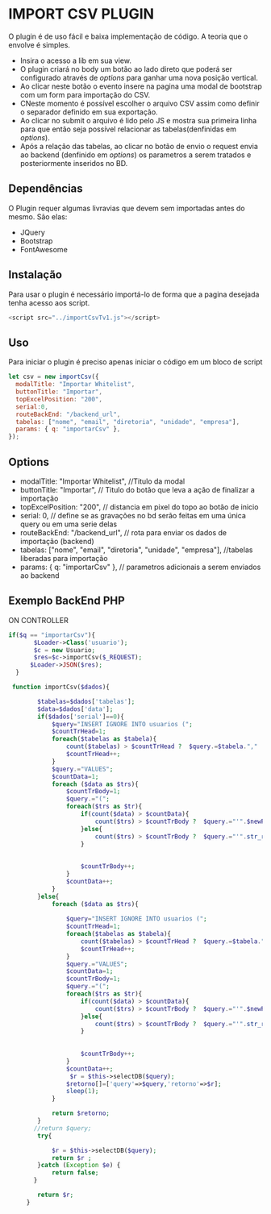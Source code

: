 # IMPORT CSV PLUGIN

O plugin é de uso fácil e baixa implementação de código.
A teoria que o envolve é simples.

- Insira o acesso a lib em sua view.
- O plugin criará no body um botão ao lado direto que poderá ser configurado através de _options_ para ganhar uma nova posição vertical.
- Ao clicar neste botão o evento insere na pagina uma modal de bootstrap com um form para importação do CSV.
- CNeste momento é possível escolher o arquivo CSV assim como definir o separador definido em sua exportação.
- Ao clicar no submit o arquivo é lido pelo JS e mostra sua primeira linha para que então seja possível relacionar as tabelas(denfinidas em _options_).
- Após a relação das tabelas, ao clicar no botão de envio o request envia ao backend (denfinido em _options_) os parametros a serem tratados e posteriormente inseridos no BD.

## Dependências

O Plugin requer algumas livravias que devem sem importadas antes do mesmo. São elas:

- JQuery
- Bootstrap
- FontAwesome

## Instalação

Para usar o plugin é necessário importá-lo de forma que a pagina desejada tenha acesso aos script.

```javascript
<script src="../importCsvTv1.js"></script>
```

## Uso

Para iniciar o plugin é preciso apenas iniciar o código em um bloco de script

```js
let csv = new importCsv({
  modalTitle: "Importar Whitelist",
  buttonTitle: "Importar",
  topExcelPosition: "200",
  serial:0,
  routeBackEnd: "/backend_url",
  tabelas: ["nome", "email", "diretoria", "unidade", "empresa"],
  params: { q: "importarCsv" },
});
```

## Options

- modalTitle: "Importar Whitelist", //Titulo da modal
- buttonTitle: "Importar", // Titulo do botão que leva a ação de finalizar a importação
- topExcelPosition: "200", // distancia em pixel do topo ao botão de inicio
- serial: 0, // define se as gravações no bd serão feitas em uma única query ou em uma serie delas
- routeBackEnd: "/backend_url", // rota para enviar os dados de importação (backend)
- tabelas: ["nome", "email", "diretoria", "unidade", "empresa"], //tabelas liberadas para importação
- params: { q: "importarCsv" }, // parametros adicionais a serem enviados ao backend

## Exemplo BackEnd PHP

ON CONTROLLER

```php
if($q == "importarCsv"){
       $Loader->Class('usuario');
       $c = new Usuario;
       $res=$c->importCsv($_REQUEST);
      $Loader->JSON($res);
  }
```

```php
 function importCsv($dados){

        $tabelas=$dados['tabelas'];
        $data=$dados['data'];
        if($dados['serial']==0){
            $query="INSERT IGNORE INTO usuarios (";
            $countTrHead=1;
            foreach($tabelas as $tabela){
                count($tabelas) > $countTrHead ?  $query.=$tabela."," :  $query.=$tabela.")";
                $countTrHead++;
            }
            $query.="VALUES";
            $countData=1;
            foreach ($data as $trs){
                $countTrBody=1;
                $query.="(";
                foreach($trs as $tr){
                    if(count($data) > $countData){
                        count($trs) > $countTrBody ?  $query.="'".$newPhrase = str_replace("'", " ", $tr)."'"."," :  $query.="'".str_replace("'", " '", $tr)."'"."),";
                    }else{
                        count($trs) > $countTrBody ?  $query.="'".str_replace("'", " '", $tr)."'"."," :  $query.="'".str_replace("'", " '", $tr)."'".");";
                    }
                    
                    
                    $countTrBody++;
                }
                $countData++;
            }
        }else{
            foreach ($data as $trs){
               
                $query="INSERT IGNORE INTO usuarios (";
                $countTrHead=1;
                foreach($tabelas as $tabela){
                    count($tabelas) > $countTrHead ?  $query.=$tabela."," :  $query.=$tabela.")";
                    $countTrHead++;
                }
                $query.="VALUES";
                $countData=1;
                $countTrBody=1;
                $query.="(";
                foreach($trs as $tr){
                    if(count($data) > $countData){
                        count($trs) > $countTrBody ?  $query.="'".$newPhrase = str_replace("'", " ", $tr)."'"."," :  $query.="'".str_replace("'", " '", $tr)."'".");";
                    }else{
                        count($trs) > $countTrBody ?  $query.="'".str_replace("'", " '", $tr)."'"."," :  $query.="'".str_replace("'", " '", $tr)."'".");";
                    }
                    
                    
                    $countTrBody++;
                }
                $countData++;
                 $r = $this->selectDB($query);
                $retorno[]=['query'=>$query,'retorno'=>$r];
                sleep(1);
            } 

            return $retorno;
        }
       //return $query;
        try{

            $r = $this->selectDB($query);
            return $r ;
        }catch (Exception $e) {
            return false;
       }

        return $r;
     }


```
